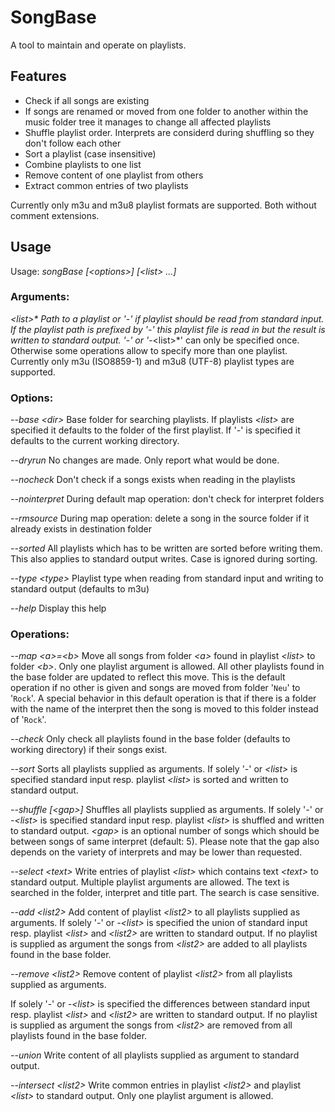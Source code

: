 # SongBase
A tool to maintain and operate on playlists.
## Features
* Check if all songs are existing
* If songs are renamed or moved from one folder to another within the music folder tree it manages to change all affected playlists
* Shuffle playlist order. Interprets are considerd during shuffling so they don't follow each other
* Sort a playlist (case insensitive)
* Combine playlists to one list
* Remove content of one playlist from others
* Extract common entries of two playlists

Currently only m3u and m3u8 playlist formats are supported. Both without comment extensions.

## Usage
Usage: *songBase [\<options\>] [\<list\> ...]*

### Arguments:
*\<list>\* Path to a playlist or '*-*' if playlist should be read from standard input.
If the playlist path is prefixed by '*-*' this playlist file is read in but the result is written to standard output.
'*-*' or '*-\<list\>*' can only be specified once.
Otherwise some operations allow to specify more than one playlist.
Currently only m3u (ISO8859-1) and m3u8 (UTF-8) playlist types are supported.

### Options:
*--base \<dir\>* Base folder for searching playlists. If playlists *\<list\>* are specified it defaults to the folder of the first playlist.
If '*-*' is specified it defaults to the current working directory.

*--dryrun* No changes are made. Only report what would be done.

*--nocheck* Don't check if a songs exists when reading in the playlists

*--nointerpret* During default map operation: don't check for interpret folders

*--rmsource* During map operation: delete a song in the source folder if it already exists in destination folder

*--sorted*  All playlists which has to be written are sorted before writing them.
This also applies to standard output writes.
Case is ignored during sorting.

*--type \<type\>* Playlist type when reading from standard input and writing to standard output (defaults to m3u)

*--help* Display this help

### Operations:
*--map \<a\>=\<b\>* Move all songs from folder *\<a\>* found in playlist *\<list\>* to folder *\<b\>*.
Only one playlist argument is allowed.
All other playlists found in the base folder are updated to reflect this move.
This is the default operation if no other is given and songs are moved from folder '`Neu`' to '`Rock`'.
A special behavior in this default operation is that if there is a folder with the name of the interpret
then the song is moved to this folder instead of '`Rock`'.

*--check* Only check all playlists found in the base folder (defaults to working directory) if their songs exist.

*--sort* Sorts all playlists supplied as arguments.
If solely '*-*' or *\<list\>* is specified standard input resp. playlist *\<list\>* is sorted and written to standard output.

*--shuffle [\<gap\>]* Shuffles all playlists supplied as arguments.
If solely '*-*' or *-\<list\>* is specified standard input resp. playlist *\<list\>* is shuffled and written to standard output.
*\<gap\>* is an optional number of songs which should be between songs of same interpret (default: 5).
Please note that the gap also depends on the variety of interprets and may be lower than requested.

*--select \<text\>* Write entries of playlist *\<list\>* which contains text *\<text\>* to standard output.
Multiple playlist arguments are allowed.
The text is searched in the folder, interpret and title part.
The search is case sensitive.
                    
*--add \<list2\>* Add content of playlist *\<list2\>* to all playlists supplied as arguments.
If solely '-' or *-\<list\>* is specified the union of standard input resp. playlist *\<list\>* and *\<list2\>* are written to standard output.
If no playlist is supplied as argument the songs from *\<list2\>* are added to all playlists found in the base folder.
                    
*--remove \<list2\>* Remove content of playlist *\<list2\>* from all playlists supplied as arguments. 

If solely '-' or *-\<list\>* is specified the differences between standard input resp. playlist *\<list\>* and *\<list2\>* are written to standard output.
If no playlist is supplied as argument the songs from *\<list2\>* are removed from all playlists found in the base folder.
                    
*--union* Write content of all playlists supplied as argument to standard output.

*--intersect \<list2\>* Write common entries in playlist *\<list2\>* and playlist *\<list\>* to standard output. Only one playlist argument is allowed.

